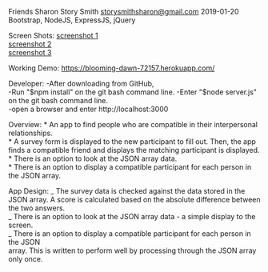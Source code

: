 Friends
Sharon Story Smith storysmithsharon@gmail.com
2019-01-20
Bootstrap, NodeJS, ExpressJS, jQuery

Screen Shots:
    [screenshot 1](FriendF1ScreenShot.png)    
    [screenshot 2](FriendF2ScreenShot.png)    
    [screenshot 3](FriendF3ScreenShot.png)    

Working Demo:
    https://blooming-dawn-72157.herokuapp.com/

Developer: 
    -After downloading from GitHub,  
    -Run "$npm install" on the git bash command line.    
    -Enter "$node server.js" on the git bash command line.    
    -open a browser and enter http://localhost:3000     
    
Overview:
    * An app to find people who are compatible in their interpersonal relationships.    
    * A survey form is displayed to the new participant to fill out. Then, the app finds a
      compatible friend and displays the matching participant is displayed.     
    * There is an option to look at the JSON array data.    
    * There is an option to display a compatible participant for each person in the JSON
      array.    


App Design:
    _ The survey data is checked against the data stored in the JSON array. A score is
      calculated based on the absolute difference between the two answers.          
    _ There is an option to look at the JSON array data - a simple display to the screen.          
    _ There is an option to display a compatible participant for each person in the JSON    
      array. This is written to perform well by processing through the JSON array only once.         



